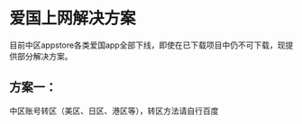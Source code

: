 爱国上网解决方案
====

目前中区appstore各类爱国app全部下线，即使在已下载项目中仍不可下载，现提供部分解决方案。

方案一：
----
中区账号转区（美区、日区、港区等），转区方法请自行百度

